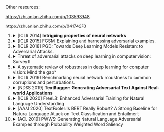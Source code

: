Other resources: 

https://zhuanlan.zhihu.com/p/103593948

https://zhuanlan.zhihu.com/p/84174278


1. <details>
    <summary>[ICLR 2014] <b>Intriguing properties of neural networks</b></summary>
    <ul>
        <li>Adding slight perturbations to samples can cause neural network models to misclassify these samples.</li>
        <li>These samples are referred to as <b>adversarial examples</b>.</li>
        <li>This paper is generally considered the seminal work on adversarial examples.</li>
    </ul>
   </details>

2. <details>
          <summary>[ICLR 2015] FGSM: Explaining and harnessing adversarial examples.</summary>
     <ul>
        <li>Neural networks are vulnerable to adversarial examples due to their <b>inherent linearity</b> in high-dimensional spaces.</li>
        <li>Introduces the Fast Gradient Sign Method (FGSM), a technique to efficiently generate adversarial examples.</li>
    </ul>
   </details>

3. <details>
          <summary>[ICLR 2018] PGD: Towards Deep Learning Models Resistant to Adversarial Attacks.</summary>
   </details>

4. <details>
          <summary>Threat of adversarial attacks on deep learning in computer vision: Survey II</summary>
   </details>

5. <details>
          <summary>A systematic review of robustness in deep learning for computer vision: Mind the gap?</summary>
   </details>

6. <details>
          <summary>[ICLR 2019] Benchmarking neural network robustness to common corruptions and perturbations.</summary>
   </details>

7. <details>
          <summary>[NDSS 2019] <b>TextBugger: Generating Adversarial Text Against Real-world Applications</b></summary>
   </details>

8. <details>
          <summary>[ICLR 2020] FreeLB: Enhanced Adversarial Training for Natural Language Understanding</summary>
   </details>

9. <details>
          <summary>[AAAI 2020] TextFooler:Is BERT Really Robust? A Strong Baseline for Natural Language Attack on Text Classification and Entailment</summary>
   </details>

10. <details>
          <summary>[ACL 2019] PWWS: Generating Natural Language Adversarial Examples through Probability Weighted Word Saliency</summary>
   </details>
